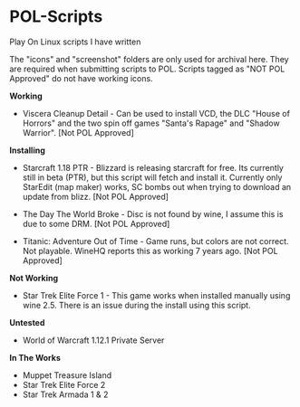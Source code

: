 # POL-Scripts
Play On Linux scripts I have written

The "icons" and "screenshot" folders are only used for archival here. They are required when submitting scripts to POL. Scripts tagged as "NOT POL Approved" do not have working icons.

**Working**

* Viscera Cleanup Detail - Can be used to install VCD, the DLC "House of Horrors" and the two spin off games "Santa's Rapage" and "Shadow Warrior". [Not POL Approved]

**Installing**

* Starcraft 1.18 PTR - Blizzard is releasing starcraft for free. Its currently still in beta (PTR), but this script will fetch and install it. Currently only StarEdit (map maker) works, SC bombs out when trying to download an update from blizz. [Not POL Approved]

* The Day The World Broke - Disc is not found by wine, I assume this is due to some DRM. [Not POL Approved]

* Titanic: Adventure Out of Time - Game runs, but colors are not correct. Not playable. WineHQ reports this as working 7 years ago. [Not POL Approved]

**Not Working**

* Star Trek Elite Force 1 - This game works when installed manually using wine 2.5. There is an issue during the install using this script.

**Untested**

* World of Warcraft 1.12.1 Private Server

**In The Works**

* Muppet Treasure Island
* Star Trek Elite Force 2
* Star Trek Armada 1 & 2
